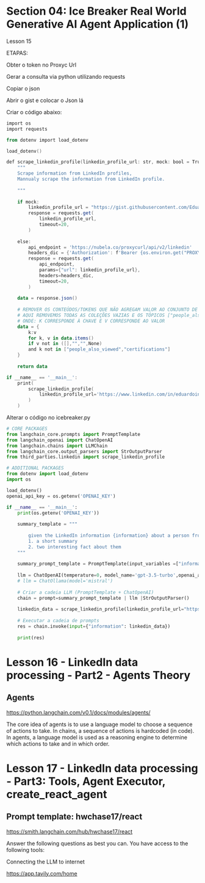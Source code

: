 # Section 04: Ice Breaker Real World Generative AI Agent Application (1)

Lesson 15

ETAPAS:

Obter o token no Proxyc Url

Gerar a consulta via python utilizando requests

Copiar o json

Abrir o gist e colocar o Json lá

Criar o código abaixo:

```powershell
import os
import requests

from dotenv import load_dotenv

load_dotenv()

def scrape_linkedin_profile(linkedin_profile_url: str, mock: bool = True):
    """
    Scrape information from LinkedIn profiles,
    Mannualy scrape the information from LinkedIn profile.
    
    """
    
    if mock:
        linkedin_profile_url = "https://gist.githubusercontent.com/EduardoVitorInocencio/7d64f82b4a5b48c1040fe65ac2b420b2/raw/22a6184f266f5ddbcef78992bb9fa41d9422301b/eduardo-inocencio.json"
        response = requests.get(
            linkedin_profile_url,
            timeout=20,
        )
        
    else:
        api_endpoint = 'https://nubela.co/proxycurl/api/v2/linkedin'
        headers_dic = {'Authorization': f'Bearer {os.environ.get("PROXYCURL_API_KEY")}'}
        response = requests.get(
            api_endpoint,
            params={"url": linkedin_profile_url},
            headers=headers_dic,
            timeout=20,
        )
    
    data = response.json()
    
    # REMOVER OS CONTEÚDOS/TOKENS QUE NÃO AGREGAM VALOR AO CONJUNTO DE DADOS
    # AQUI REMOVEMOS TODAS AS COLEÇÕES VAZIAS E OS TÓPICOS ["people_also_viewed","certifications"]
    # ONDE: K CORRESPONDE À CHAVE E V CORRESPONDE AO VALOR
    data = {
        k:v
        for k, v in data.items()
        if v not in ([],"","",None)
        and k not in ["people_also_viewed","certifications"]
    }
    
    return data

if __name__ == '__main__':
    print(
        scrape_linkedin_profile(
            linkedin_profile_url='https://www.linkedin.com/in/eduardoinocencio/'
        )
    )

```

Alterar o código no icebreaker.py

```python
# CORE PACKAGES
from langchain_core.prompts import PromptTemplate
from langchain_openai import ChatOpenAI
from langchain.chains import LLMChain
from langchain_core.output_parsers import StrOutputParser
from third_parties.linkedin import scrape_linkedin_profile

# ADDITIONAL PACKAGES
from dotenv import load_dotenv
import os

load_dotenv()
openai_api_key = os.getenv('OPENAI_KEY')

if __name__ == '__main__':
    print(os.getenv('OPENAI_KEY'))
    
    summary_template = """
    
        given the LinkedIn information {information} about a person from I want you to create:
        1. a short summary
        2. two interesting fact about them
    """
      
    summary_prompt_template = PromptTemplate(input_variables =["information"], template = summary_template)
    
    llm = ChatOpenAI(temperature=0, model_name='gpt-3.5-turbo',openai_api_key=openai_api_key)
    # llm = ChatOllama(model='mistral')
    
    # Criar a cadeia LLM (PromptTemplate + ChatOpenAI)
    chain = prompt=summary_prompt_template | llm |StrOutputParser()
    
    linkedin_data = scrape_linkedin_profile(linkedin_profile_url="https://www.linkedin.com/in/eduardoinocencio/")
    
    # Executar a cadeia de prompts
    res = chain.invoke(input={"information": linkedin_data})
    
    print(res)
```

# **Lesson 16 - LinkedIn data processing - Part2 - Agents Theory**

## Agents

https://python.langchain.com/v0.1/docs/modules/agents/

The core idea of agents is to use a language model to choose a sequence of actions to take. In chains, a sequence of actions is hardcoded (in code). In agents, a language model is used as a reasoning engine to determine which actions to take and in which order.

# Lesson 17 - **LinkedIn data processing - Part3: Tools, Agent Executor, create_react_agent**

## Prompt template: hwchase17/react

https://smith.langchain.com/hub/hwchase17/react

Answer the following questions as best you can. You have access to the following tools:

Connecting the LLM to internet

https://app.tavily.com/home